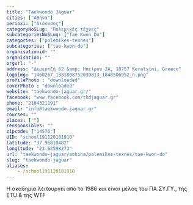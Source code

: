 ```yaml
---
title: "Taekwondo Jaguar"
cities: ["Αθήνα"]
perioxi: ["Διόνυσος"]
categoryNoSLug: "Πολεμικές τέχνες"
subcategoriesNoSLug: ["Tae Kwon Do"]
categories: ["polemikes-texnes"]
subcategories: ["tae-kwon-do"]
organisationid: ""
organisation: ""
orgurl: "-"
address: "Δεμερτζή 62 &amp; Ηπείρου 2Α, 18757 Keratsíni, Greece"
logoimg: "1460267_1381808752039813_1848506952_n.png"
profilePhoto : "downloaded"
coverPhoto : "downloaded"
website: "taekwondo-jaguar.gr/"
facebook: "www.facebook.com/tkdjaguar.gr"
phone: "2104321191"
email: "info@taekwondo-jaguar.gr"
courses: ""
places: [""]
rensponsibles: ""
zipcode: ["14576"]
UID: "school191120181910"
latitude: "37.96810482"
longitude: "23.62598273"
url: "taekwondo-jaguar/athina/polemikes-texnes/tae-kwon-do"
slug: "taekwondo-jaguar"
aliases:
    - /school191120181910
---
```



Η ακαδημία λειτουργεί από το 1986 και είναι μέλος του ΠΑ.ΣΥ.ΓΥ., της ETU &amp; της WTF

